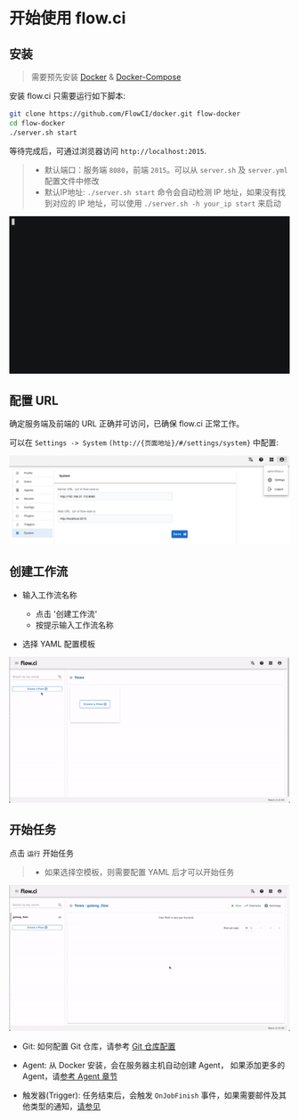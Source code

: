 # 开始使用 flow.ci

## 安装

> 需要预先安装 [Docker](https://docs.docker.com/install/) & [Docker-Compose](https://docs.docker.com/compose/install/)

安装 flow.ci 只需要运行如下脚本:

```bash
git clone https://github.com/FlowCI/docker.git flow-docker
cd flow-docker
./server.sh start
```

等待完成后，可通过浏览器访问 `http://localhost:2015`.

> - 默认端口：服务端 `8080`，前端 `2015`。可以从 `server.sh` 及 `server.yml` 配置文件中修改
> - 默认IP地址: `./server.sh start` 命令会自动检测 IP 地址，如果没有找到对应的 IP 地址，可以使用 `./server.sh -h your_ip start` 来启动

![start_server](../../_images/start_server.gif)


## 配置 URL

确定服务端及前端的 URL 正确并可访问，已确保 flow.ci 正常工作。

可以在 `Settings -> System` `(http://{页面地址}/#/settings/system}` 中配置:

![config_url](../../_images/config_server_url.png)


## 创建工作流

- 输入工作流名称
  - 点击 '创建工作流'
  - 按提示输入工作流名称
  
- 选择 YAML 配置模板

![create_flow](../../_images/create_flow.gif)

## 开始任务

点击 `运行` 开始任务

> - 如果选择空模板，则需要配置 YAML 后才可以开始任务

![start_job](../../_images/start_job.gif)

- Git: 如何配置 Git 仓库，请参考 [Git 仓库配置](/cn/git/index.md)

- Agent: 从 Docker 安装，会在服务器主机自动创建 Agent， 如果添加更多的 Agent，请[参考 Agent 章节](cn/agents/index.md)

- 触发器(Trigger): 任务结束后，会触发 `OnJobFinish` 事件，如果需要邮件及其他类型的通知，[请参见](cn/trigger/on_job_finish.md)